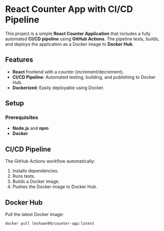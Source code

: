 # React Counter App with CI/CD Pipeline

This project is a simple **React Counter Application** that includes a fully automated **CI/CD pipeline** using **GitHub Actions**. The pipeline tests, builds, and deploys the application as a Docker image to **Docker Hub**.

## Features

- **React** frontend with a counter (increment/decrement).
- **CI/CD Pipeline**: Automated testing, building, and publishing to Docker Hub.
- **Dockerized**: Easily deployable using Docker.

## Setup

### Prerequisites
- **Node.js** and **npm**
- **Docker**

## CI/CD Pipeline

The GitHub Actions workflow automatically:
1. Installs dependencies.
2. Runs tests.
3. Builds a Docker image.
4. Pushes the Docker image to Docker Hub.

## Docker Hub

Pull the latest Docker image:

```bash
docker pull leshaan99/counter-app:latest
```
